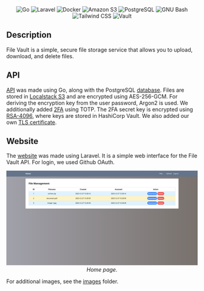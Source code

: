 <div align="center">
    <img alt="Go" src="https://img.shields.io/badge/Go-00ADD8?style=for-the-badge&logo=go&logoColor=white"/>
    <img alt="Laravel" src="https://img.shields.io/badge/LAravel-FF2D20?style=for-the-badge&logo=laravel&logoColor=white"/>
    <img alt="Docker" src="https://img.shields.io/badge/Docker-2496ED?style=for-the-badge&logo=docker&logoColor=white"/>
    <img alt="Amazon S3" src="https://img.shields.io/badge/amazon_s3-569A31?style=for-the-badge&logo=amazons3&logoColor=white"/>
    <img alt="PostgreSQL" src="https://img.shields.io/badge/postgresql-4169E1?style=for-the-badge&logo=postgresql&logoColor=white"/>
    <img alt="GNU Bash" src="https://img.shields.io/badge/gnu_bash-4EAA25?style=for-the-badge&logo=gnubash&logoColor=white"/>
    <img alt="Tailwind CSS" src="https://img.shields.io/badge/tailwind_css-06B6D4?style=for-the-badge&logo=tailwindcss&logoColor=white"/>
    <img alt="Vault" src="https://img.shields.io/badge/vault-FFEC6E?style=for-the-badge&logo=vault&logoColor=white"/>
</div>

## Description

File Vault is a simple, secure file storage service that allows you to upload, download, and delete files.

## API

[API](api) was made using Go, along with the PostgreSQL [database](api/db). Files are stored
in [Localstack S3](api/storage) and are encrypted using AES-256-GCM. For deriving the encryption key from the user
password, Argon2 is used. We additionally added [2FA](api/otp) using TOTP. The 2FA secret key is encrypted using
[RSA-4096](api/pki), where keys are stored in HashiCorp Vault. We also added our own [TLS certificate](api/cert).

## Website

The [website](website) was made using Laravel. It is a simple web interface for the File Vault API. For login, we used
Github OAuth.

<div align="center">
  <img src="images/home.png" alt="Home page">
  <br/>
  <i>Home page.</i>
</div>

For additional images, see the [images](images) folder.
